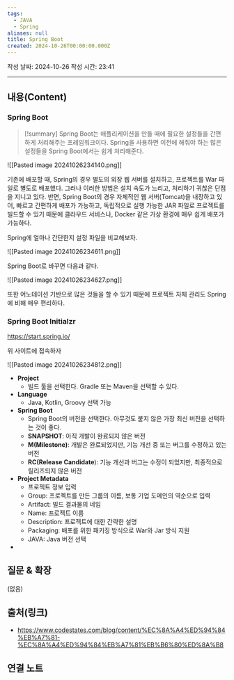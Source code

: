 ```yaml
---
tags:
  - JAVA
  - Spring
aliases: null
title: Spring Boot
created: 2024-10-26T00:00:00.000Z
---
```

작성 날짜: 2024-10-26
작성 시간: 23:41


----
## 내용(Content)

### Spring Boot

>[!summary]
>Spring Boot는 애플리케이션을 만들 때에 필요한 설정들을 간편하게 처리해주는 프레임워크이다. Spring을 사용하면 이전에 해줘야 하는 많은 설정들을 Spring Boot에서는 쉽게 처리해준다.


![[Pasted image 20241026234140.png]]

기존에 배포할 때, Spring의 경우 별도의 외장 웹 서버를 설치하고, 프로젝트를 War 파일로 별도로 배포했다. 그러나 이러한 방법은 설치 속도가 느리고, 처리하기 귀찮은 단점을 지니고 있다. 반면, Spring Boot의 경우 자체적인 웹 서버(Tomcat)을 내장하고 있어, 빠르고 간편하게 배포가 가능하고, 독립적으로 실행 가능한 JAR 파일로 프로젝트를 빌드할 수 있기 때문에 클라우드 서비스나, Docker 같은 가상 환경에 매우 쉽게 배포가 가능하다.

Spring에 얼마나 간단한지 설정 파일을 비교해보자.

![[Pasted image 20241026234611.png]]

Spring Boot로 바꾸면 다음과 같다.

![[Pasted image 20241026234627.png]]

또한 어노테이션 기반으로 많은 것들을 할 수 있기 때문에 프로젝트 자체 관리도 Spring에 비해 매우 편리하다.

### Spring Boot Initialzr

https://start.spring.io/

위 사이트에 접속하자

![[Pasted image 20241026234812.png]]

- **Project**
	- 빌드 툴을 선택한다. Gradle 또는 Maven을 선택할 수 있다.
- **Language**
	- Java, Kotlin, Groovy 선택 가능
- **Spring Boot**
	- Spring Boot의 버전을 선택한다. 아무것도 붙지 않은 가장 최신 버전을 선택하는 것이 좋다.
	- **SNAPSHOT**: 아직 개발이 완료되지 않은 버전
	- **M(Milestone)**: 개발은 완료되었지만, 기능 개선 중 또는 버그를 수정하고 있는 버전
	- **RC(Release Candidate**): 기능 개선과 버그는 수정이 되었지만, 최종적으로 릴리즈되지 않은 버전
- **Project Metadata**
	- 프로젝트 정보 입력
	- Group: 프로젝트를 만든 그룹의 이름, 보통 기업 도메인의 역순으로 입력
	- Artifact: 빌드 결과물의 네임
	- Name: 프로젝트 이름
	- Description: 프로젝트에 대한 간략한 설명
	- Packaging: 배포를 위한 패키징 방식으로 War와 Jar 방식 지원
	- JAVA: Java 버전 선택
- 

## 질문 & 확장

(없음)

## 출처(링크)

- https://www.codestates.com/blog/content/%EC%8A%A4%ED%94%84%EB%A7%81-%EC%8A%A4%ED%94%84%EB%A7%81%EB%B6%80%ED%8A%B8

## 연결 노트











